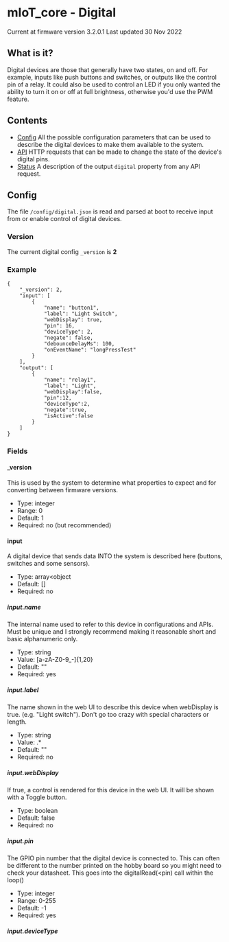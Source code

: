 # mIoT_core - Digital

Current at firmware version 3.2.0.1
Last updated 30 Nov 2022

## What is it?
Digital devices are those that generally have two states, on and off. For example, inputs like push buttons and switches, or outputs like the control pin of a relay. It could also be used to control an LED if you only wanted the ability to turn it on or off at full brightness, otherwise you'd use the PWM feature.

## Contents
* [Config](#config) All the possible configuration parameters that can be used to describe the digital devices to make them available to the system.
* [API](#api) HTTP requests that can be made to change the state of the device's digital pins.
* [Status](#status) A description of the output `digital` property from any API request.

## Config
The file `/config/digital.json` is read and parsed at boot to receive input from or enable control of digital devices.

### Version
The current digital config `_version` is **2**

### Example
```
{
	"_version": 2,
	"input": [
		{
			"name": "button1",
			"label": "Light Switch",
			"webDisplay": true,
			"pin": 16,
			"deviceType": 2,
			"negate": false,
			"debounceDelayMs": 100,
			"onEventName": "longPressTest"
		}
	],
	"output": [
		{
			"name": "relay1",
			"label": "Light",
			"webDisplay":false,
			"pin":12,
			"deviceType":2,
			"negate":true,
			"isActive":false
		}
	]
}
```

### Fields

#### _version
This is used by the system to determine what properties to expect and for converting between firmware versions.
* Type: integer
* Range: 0
* Default: 1
* Required: no (but recommended)

#### input
A digital device that sends data INTO the system is described here (buttons, switches and some sensors).
* Type: array<object
* Default: []
* Required: no

##### input.name
The internal name used to refer to this device in configurations and APIs. Must be unique and I strongly recommend making it reasonable short and basic alphanumeric only.
* Type: string
* Value: [a-zA-Z0-9_-]{1,20}
* Default: ""
* Required: yes

##### input.label
The name shown in the web UI to describe this device when webDisplay is true. (e.g. "Light switch"). Don't go too crazy with special characters or length.
* Type: string
* Value: .*
* Default: ""
* Required: no

##### input.webDisplay
If true, a control is rendered for this device in the web UI. It will be shown with a Toggle button.
* Type: boolean
* Default: false
* Required: no

##### input.pin
The GPIO pin number that the digital device is connected to. This can often be different to the number printed on the hobby board so you might need to check your datasheet. This goes into the digitalRead(<pin) call within the loop()
* Type: integer
* Range: 0-255
* Default: -1
* Required: yes

##### input.deviceType

